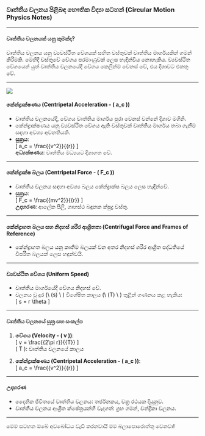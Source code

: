 ### වෘත්තීය චලනය පිළිබඳ භෞතික විද්‍යා සටහන් (Circular Motion Physics Notes)

---

#### වෘත්තීය චලනයක් යනු කුමක්ද?  
වෘත්තීය චලනය යනු ව්‍යවස්ථිත වේගයක් සහිත වස්තුවක් වෘත්තීය මාර්ගයකින් ගමන් කිරීමකි. මෙහිදී වස්තුවේ වේගය පරමාණුවක් ලෙස හැඳින්විය නොහැකිය. ව්‍යවස්ථිත වේගයෙන් යුත් වෘත්තීය චලනයේදී වේගය කෙලින්ම වෙනස් වේ, එය දිශාවට එකතු වේ.

---
![](https://s3.eu-west-2.amazonaws.com/elements.cognitoedu.org/845a9f53-dcc2-462f-bdcb-d195dbd8ffa7/circular-motion-centripetal-force-diagram.png)

#### කේන්ද්‍රාක්ෂණය (Centripetal Acceleration - \( a_c \))  
- වෘත්තීය චලනයේදී, වේගය වෘත්තීය මාර්ගය පුරා වෙනස් වන්නේ දිශාව මගිනි.
- කේන්ද්‍රාක්ෂණය යනු ව්‍යවස්ථිත වේගය ඇති වස්තුවක් වෘත්තීය මාර්ගය තබා ගැනීම සඳහා අවශ්‍ය අවනතියකි.
- **සූත්‍රය**:  
  \[
  a_c = \frac{{v^2}}{{r}}
  \]  
  **අධ්‍යක්ෂණය**: වෘත්තීය මධ්‍යයට දිශාගත වේ.

---

#### කේන්ද්‍රාක්ෂ බලය (Centripetal Force - \( F_c \))  
- වෘත්තීය චලනය සඳහා අවශ්‍ය බලය කේන්ද්‍රාක්ෂ බලය ලෙස හැඳින්වේ.  
- **සූත්‍රය**:  
  \[
  F_c = \frac{{mv^2}}{{r}}
  \]  
  **උදාහරණ**: ආලේක පීලි, ගෘහස්ථ බඳුනක ක්ෂුද්‍ර වස්තු.

---

#### කේන්ද්‍රාගත බලය සහ නිදහස් ශරීර ආශ්‍රිතතා (Centrifugal Force and Frames of Reference)  
- කේන්ද්‍රාගත බලය යනු කෘතිම බලයක් වන අතර නිදහස් ශරීර ආශ්‍රිත පද්ධතියේ විපරීත බලයක් ලෙස හඳුන්වයි.

---

#### ව්‍යවස්ථිත වේගය (Uniform Speed)  
- වෘත්තීය මාර්ගයේදී වේගය නිදහස් වේ.  
- චලනය වූ දුර \(\ (s) \ \) විශේෂිත කාලය \(\ (T) \ \) තුළින් ගණනය කළ හැකිය:  
  \[
  s = r \theta
  \]

---

#### වෘත්තීය චලනයේ සූත්‍ර සහ සංකල්ප  
1. **වේගය (Velocity - \( v \))**:  
   \[
   v = \frac{{2\pi r}}{{T}}
   \]  
   \( T \): වෘත්තීය චලනයේ කාලය

2. **කේන්ද්‍රාක්ෂණය (Centripetal Acceleration - \( a_c \))**:  
   \[
   a_c = \frac{{v^2}}{{r}}
   \]

---

#### උදාහරණ  
- දෛනික ජීවිතයේ වෘත්තීය චලනය: තර්ජනකය, චක්‍ර රථයක දියුනුව.
- වෘත්තීය චලනය ආශ්‍රිත ක්ෂේත්‍රයන්හි වැදගත්: ග්‍රහ ගමන්, චන්ද්‍රිකා චලනය.

---

මෙම සටහන ඔබේ අවබෝධය වැඩි කරනවායි මම බලාපොරොත්තු වෙනවා!
